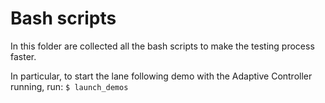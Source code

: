 # Bash scripts

In this folder are collected all the bash scripts to make the testing process faster.

In particular, to start the lane following demo with the Adaptive Controller running, run:
  `$ launch_demos`
